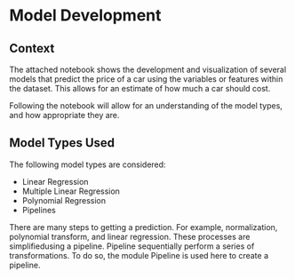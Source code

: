 # Model Development
## Context
The attached notebook shows the development and visualization of several models that predict the price of a car using the variables or features within the dataset. This allows for an estimate of how much a car should cost.

Following the notebook will allow for an understanding of the model types, and how appropriate they are.

## Model Types Used
The following model types are considered:

* Linear Regression
* Multiple Linear Regression
* Polynomial Regression
* Pipelines

There are many steps to getting a prediction. For example, normalization, polynomial transform, and linear regression. These processes are simplifiedusing a pipeline. Pipeline sequentially perform a series of transformations. To do so, the module Pipeline is used here to create a pipeline.
